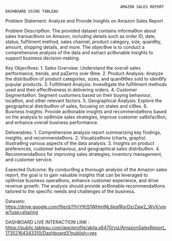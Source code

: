                                                       AMAZON SALES REPORT DASHBOARD USING TABLEAU

Problem Statement:
      Analyze and Provide Insights on Amazon Sales Report
     

Problem DescripƟon:
The provided dataset contains informaƟon about sales transacƟons on Amazon, including details such as order
ID, date, status, fulfilment method, sales channel, product category, size, quanƟty, amount, shipping details,
and more. The objecƟve is to conduct a comprehensive analysis of the data and extract acƟonable insights to
support business decision-making.




Key ObjecƟves:
    1. Sales Overview: Understand the overall sales performance, trends, and paƩerns over Ɵme.
    2. Product Analysis: Analyze the distribuƟon of product categories, sizes, and quanƟƟes sold to idenƟfy popular
products.
    3. Fulfillment Analysis: InvesƟgate the fulfillment methods used and their effecƟveness in delivering orders.
    4. Customer SegmentaƟon: Segment customers based on their buying behaviour, locaƟon, and other relevant
factors.
    5. Geographical Analysis: Explore the geographical distribuƟon of sales, focusing on states and ciƟes.
    6. Business Insights: Provide acƟonable insights and recommendaƟons based on the analysis to opƟmize sales
strategies, improve customer saƟsfacƟon, and enhance overall business performance.



Deliverables:
    1. Comprehensive analysis report summarizing key findings, insights, and recommendaƟons.
    2. VisualizaƟons (charts, graphs) illustraƟng various aspects of the data analysis.
    3. Insights on product preferences, customer behaviour, and geographical sales distribuƟon.
    4. RecommendaƟons for improving sales strategies, inventory management, and customer service.
    

Expected Outcome:
    By conducƟng a thorough analysis of the Amazon sales report, the goal is to gain valuable insights that can be
leveraged to opƟmize business operaƟons, enhance customer experience, and drive revenue growth. The
analysis should provide acƟonable recommendaƟons tailored to the specific needs and challenges of the business.



Datasets: 
    https://drive.google.com/file/d/1YrjYKtS1WHmINL6eafRsrDzrZaw2_WvX/view?usp=sharing

DASHBOARD LIVE INTERACTION LINK :
       https://public.tableau.com/app/profile/akila.s6470/viz/AmazonSalesReport_17352164343310/Dashboard3?publish=yes
